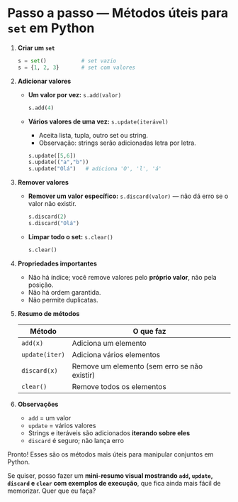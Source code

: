 # Passo a passo — Métodos úteis para `set` em Python

1. **Criar um `set`**

   ```python
   s = set()           # set vazio
   s = {1, 2, 3}       # set com valores
   ```

2. **Adicionar valores**

   * **Um valor por vez:** `s.add(valor)`

     ```python
     s.add(4)
     ```
   * **Vários valores de uma vez:** `s.update(iterável)`

     * Aceita lista, tupla, outro set ou string.
     * Observação: strings serão adicionadas letra por letra.

     ```python
     s.update([5,6])
     s.update(("a","b"))
     s.update("Olá")   # adiciona 'O', 'l', 'á'
     ```

3. **Remover valores**

   * **Remover um valor específico:** `s.discard(valor)` — não dá erro se o valor não existir.

     ```python
     s.discard(2)
     s.discard("Olá")
     ```
   * **Limpar todo o set:** `s.clear()`

     ```python
     s.clear()
     ```

4. **Propriedades importantes**

   * Não há índice; você remove valores pelo **próprio valor**, não pela posição.
   * Não há ordem garantida.
   * Não permite duplicatas.

5. **Resumo de métodos**

   | Método         | O que faz                                    |
   | -------------- | -------------------------------------------- |
   | `add(x)`       | Adiciona um elemento                         |
   | `update(iter)` | Adiciona vários elementos                    |
   | `discard(x)`   | Remove um elemento (sem erro se não existir) |
   | `clear()`      | Remove todos os elementos                    |

6. **Observações**

   * `add` = um valor
   * `update` = vários valores
   * Strings e iteráveis são adicionados **iterando sobre eles**
   * `discard` é seguro; não lança erro

Pronto! Esses são os métodos mais úteis para manipular conjuntos em Python.

Se quiser, posso fazer um **mini-resumo visual mostrando `add`, `update`, `discard` e `clear` com exemplos de execução**, que fica ainda mais fácil de memorizar. Quer que eu faça?
